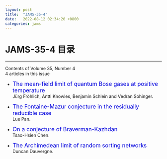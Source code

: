 ```yaml
---
layout: post
title:  "JAMS-35-4"
date:   2022-08-12 02:34:20 +0800
categories: jams
---
```


# JAMS-35-4 目录
------
Contents of Volume 35, Number 4    
4 articles in this issue    

- <font color="#0000dd" size="4">The mean-field limit of quantum Bose gases at positive temperature</font>   
    Jürg Fröhlich, Antti Knowles, Benjamin Schlein and Vedran Sohinger.

- <font color="#0000dd" size="4">The Fontaine-Mazur conjecture in the residually reducible case</font>   
    Lue Pan.

- <font color="#0000dd" size="4">On a conjecture of Braverman-Kazhdan</font>   
    Tsao-Hsien Chen.

- <font color="#0000dd" size="4">The Archimedean limit of random sorting networks</font>   
    Duncan Dauvergne. 